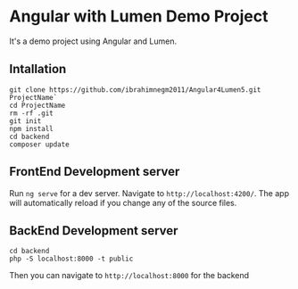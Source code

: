 # Angular with Lumen Demo Project

It's a demo project using Angular and Lumen.

## Intallation

```
git clone https://github.com/ibrahimnegm2011/Angular4Lumen5.git ProjectName`
cd ProjectName
rm -rf .git
git init
npm install
cd backend
composer update
```

## FrontEnd Development server

Run `ng serve` for a dev server. Navigate to `http://localhost:4200/`. The app will automatically reload if you change any of the source files.

## BackEnd Development server

```
cd backend
php -S localhost:8000 -t public
```
Then you can navigate to `http://localhost:8000` for the backend
